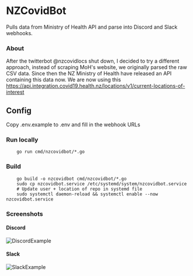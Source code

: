 # NZCovidBot
Pulls data from Ministry of Health API and parse into Discord and Slack webhooks.

### About
After the twitterbot @nzcovidlocs shut down, I decided to try a different approach, instead of scraping MoH's website, we originally parsed the raw CSV data.
Since then the NZ Ministry of Health have released an API containing this data now. We are now using this https://api.integration.covid19.health.nz/locations/v1/current-locations-of-interest 

## Config
Copy .env.example to .env and fill in the webhook URLs

### Run locally
```
    go run cmd/nzcovidbot/*.go
```

### Build
```
    go build -o nzcovidbot cmd/nzcovidbot/*.go
    sudo cp nzcovidbot.service /etc/systemd/system/nzcovidbot.service
    # Update user + location of repo in systemd file
    sudo systemctl daemon-reload && systemctl enable --now nzcovidbot.service
```

### Screenshots

#### Discord
![DiscordExample](https://gitlab.com/idanoo/NZCovidBot/-/raw/master/discordexample.png)

#### Slack
![SlackExample](https://gitlab.com/idanoo/NZCovidBot/-/raw/master/slackexample.png)